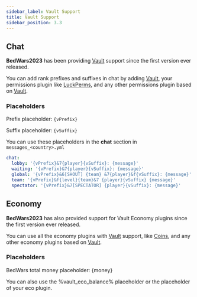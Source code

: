 ```yaml
---
sidebar_label: Vault Support
title: Vault Support
sidebar_position: 3.3
---
```

## Chat
**BedWars2023** has been providing [Vault](https://dev.bukkit.org/projects/vault) support since the first version ever released. 

You can add rank prefixes and suffixes in chat by adding [Vault](https://dev.bukkit.org/projects/vault), your permissions plugin like [LuckPerms](https://www.spigotmc.org/resources/28140/), and any other permissions plugin based on [Vault](https://dev.bukkit.org/projects/vault).



### Placeholders
Prefix placeholder: `{vPrefix}`

Suffix placeholder: `{vSuffix}`

You can use these placeholders in the **chat** section in `messages_<country>.yml`

```yaml
chat:
  lobby: '{vPrefix}&7{player}{vSuffix}: {message}'
  waiting: '{vPrefix}&7{player}{vSuffix}: {message}'
  global: '{vPrefix}&6[SHOUT] {team} &7{player}&f{vSuffix}: {message}'
  team: '{vPrefix}&f{level}{team}&7 {player}{vSuffix} {message}'
  spectator: '{vPrefix}&7[SPECTATOR] {player}{vSuffix}: {message}'
```

## Economy
**BedWars2023** has also provided support for Vault Economy plugins since the first version ever released.

You can use all the economy plugins with [Vault](https://dev.bukkit.org/projects/vault) support, like [Coins](https://www.spigotmc.org/resources/48536/), and any other economy plugins based on [Vault](https://dev.bukkit.org/projects/vault).

### Placeholders
BedWars total money placeholder: {money}

You can also use the %vault_eco_balance% placeholder or the placeholder of your eco plugin.

